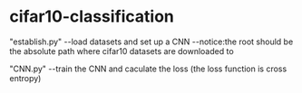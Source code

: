 # cifar10-classification
"establish.py" --load datasets and set up a CNN
               --notice:the root should be the absolute path where cifar10 datasets are downloaded to

"CNN.py"       --train the CNN and caculate the loss (the loss function is cross entropy)
